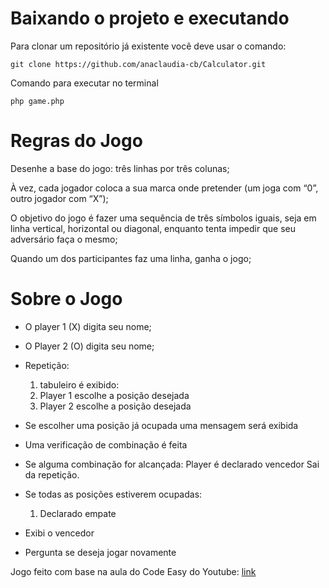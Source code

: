 <h1>Baixando o projeto e executando</h1>

Para clonar um repositório já existente você deve usar o comando: 

```
git clone https://github.com/anaclaudia-cb/Calculator.git
```
Comando para executar no terminal

```
php game.php
```

<h1>Regras do Jogo</h1>

Desenhe a base do jogo: três linhas por três colunas;

 À vez, cada jogador coloca a sua marca onde pretender (um joga com “0”, outro jogador com “X”);
 
O objetivo do jogo é fazer uma sequência de três símbolos iguais, seja em linha vertical, horizontal ou diagonal, enquanto tenta impedir que seu adversário faça o mesmo;

Quando um dos participantes faz uma linha, ganha o jogo;

<h1>Sobre o Jogo</h1>

* O player 1 (X) digita seu nome;

* O Player 2 (O) digita seu nome;

* Repetição:
   1. tabuleiro é exibido:
   2. Player 1 escolhe a posição desejada
   3. Player 2 escolhe a posição desejada
   
* Se escolher uma posição já ocupada uma mensagem será exibida
   
* Uma verificação de combinação é feita

* Se alguma combinação for alcançada:
    Player é declarado vencedor
    Sai da repetição.

* Se todas as posições estiverem ocupadas:
   1. Declarado empate

 * Exibi o vencedor
 
* Pergunta se deseja jogar novamente


Jogo feito com base na aula do Code Easy do Youtube: [link](https://www.youtube.com/watch?v=ZaN1G4-NvpU)
    
